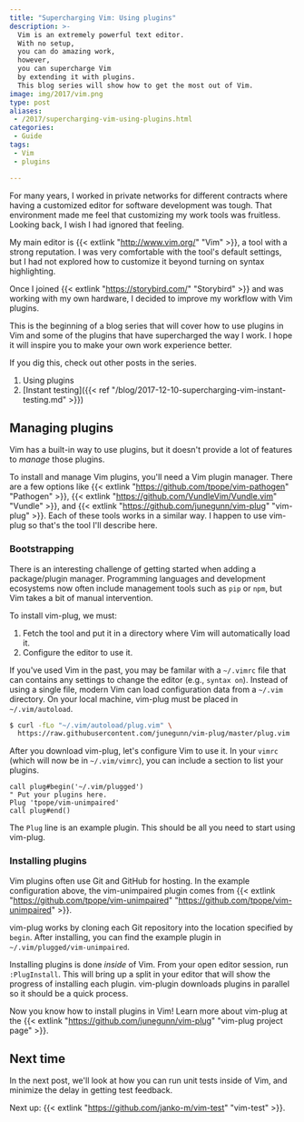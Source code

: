 ```yaml
---
title: "Supercharging Vim: Using plugins"
description: >-
  Vim is an extremely powerful text editor.
  With no setup,
  you can do amazing work,
  however,
  you can supercharge Vim
  by extending it with plugins.
  This blog series will show how to get the most out of Vim.
image: img/2017/vim.png
type: post
aliases:
 - /2017/supercharging-vim-using-plugins.html
categories:
 - Guide
tags:
 - Vim
 - plugins

---
```


For many years,
I worked in private networks
for different contracts
where having a customized editor
for software development
was tough.
That environment made me feel that customizing my work tools was fruitless.
Looking back,
I wish I had ignored that feeling.

My main editor is
{{< extlink "http://www.vim.org/" "Vim" >}},
a tool with a strong reputation.
I was very comfortable with the tool's default settings,
but I had not explored how to customize it
beyond turning on syntax highlighting.

Once I joined
{{< extlink "https://storybird.com/" "Storybird" >}}
and was working
with my own hardware,
I decided to improve my workflow
with Vim plugins.

This is the beginning
of a blog series that will cover how to use plugins
in Vim
and some of the plugins
that have supercharged the way I work.
I hope it will inspire you
to make your own work experience better.

If you dig this,
check out other posts
in the series.

1. Using plugins
2. [Instant testing]({{< ref "/blog/2017-12-10-supercharging-vim-instant-testing.md" >}})

## Managing plugins

Vim has a built-in way to use plugins,
but it doesn't provide a lot of features
to *manage* those plugins.

To install and manage Vim plugins,
you'll need a Vim plugin manager.
There are a few options like
{{< extlink "https://github.com/tpope/vim-pathogen" "Pathogen" >}},
{{< extlink "https://github.com/VundleVim/Vundle.vim" "Vundle" >}},
and {{< extlink "https://github.com/junegunn/vim-plug" "vim-plug" >}}.
Each of these tools works in a similar way.
I happen to use vim-plug
so that's the tool I'll describe here.

### Bootstrapping

There is an interesting challenge
of getting started when adding a package/plugin manager.
Programming languages
and development ecosystems now often include management tools
such as `pip` or `npm`,
but Vim takes a bit of manual intervention.

To install vim-plug, we must:

1. Fetch the tool and put it in a directory
   where Vim will automatically load it.
2. Configure the editor to use it.

If you've used Vim
in the past,
you may be familar with a `~/.vimrc` file
that can contains any settings
to change the editor
(e.g., `syntax on`).
Instead of using a single file,
modern Vim can load configuration data
from a `~/.vim` directory.
On your local machine,
vim-plug must be placed in `~/.vim/autoload`.

```bash
$ curl -fLo "~/.vim/autoload/plug.vim" \
  https://raw.githubusercontent.com/junegunn/vim-plug/master/plug.vim
```

After you download vim-plug,
let's configure Vim to use it.
In your `vimrc`
(which will now be in `~/.vim/vimrc`),
you can include a section to list your plugins.

```vim
call plug#begin('~/.vim/plugged')
" Put your plugins here.
Plug 'tpope/vim-unimpaired'
call plug#end()
```

The `Plug` line is an example plugin.
This should be all you need to start using vim-plug.

### Installing plugins

Vim plugins often use Git and GitHub
for hosting.
In the example configuration above,
the vim-unimpaired plugin comes from
{{< extlink "https://github.com/tpope/vim-unimpaired" "https://github.com/tpope/vim-unimpaired" >}}.

vim-plug works by cloning each Git repository
into the location specified by `begin`.
After installing,
you can find the example plugin
in `~/.vim/plugged/vim-unimpaired`.

Installing plugins is done *inside*
of Vim.
From your open editor session,
run `:PlugInstall`.
This will bring up a split
in your editor
that will show the progress
of installing each plugin.
vim-plugin downloads plugins
in parallel
so it should be a quick process.

Now you know how to install plugins
in Vim!
Learn more about vim-plug
at the {{< extlink "https://github.com/junegunn/vim-plug" "vim-plug project page" >}}.

## Next time

In the next post,
we'll look at how you can run unit tests
inside of Vim,
and minimize the delay
in getting test feedback.

Next up: {{< extlink "https://github.com/janko-m/vim-test" "vim-test" >}}.
